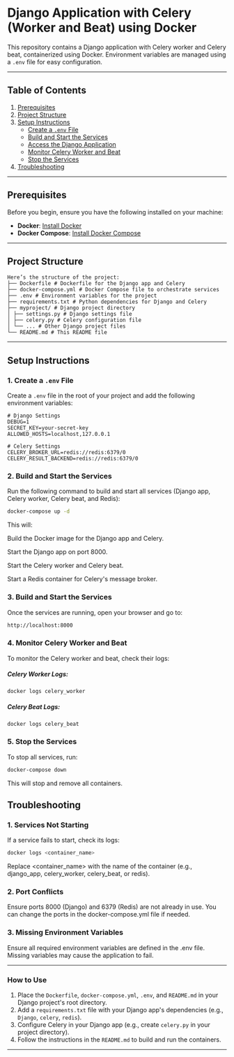 # Django Application with Celery (Worker and Beat) using Docker

This repository contains a Django application with Celery worker and Celery beat, containerized using Docker. Environment variables are managed using a `.env` file for easy configuration.

---

## **Table of Contents**
1. [Prerequisites](#prerequisites)
2. [Project Structure](#project-structure)
3. [Setup Instructions](#setup-instructions)
   - [Create a `.env` File](#1-create-a-env-file)
   - [Build and Start the Services](#2-build-and-start-the-services)
   - [Access the Django Application](#3-access-the-django-application)
   - [Monitor Celery Worker and Beat](#4-monitor-celery-worker-and-beat)
   - [Stop the Services](#5-stop-the-services)
4. [Troubleshooting](#troubleshooting)

---

## **Prerequisites**
Before you begin, ensure you have the following installed on your machine:
- **Docker**: [Install Docker](https://docs.docker.com/get-docker/)
- **Docker Compose**: [Install Docker Compose](https://docs.docker.com/compose/install/)

---

## **Project Structure**
```
Here’s the structure of the project:
├── Dockerfile # Dockerfile for the Django app and Celery
├── docker-compose.yml # Docker Compose file to orchestrate services
├── .env # Environment variables for the project
├── requirements.txt # Python dependencies for Django and Celery
├── myproject/ # Django project directory
│ ├── settings.py # Django settings file
│ ├── celery.py # Celery configuration file
│ └── ... # Other Django project files
└── README.md # This README file
```


---

## **Setup Instructions**

### **1. Create a `.env` File**
Create a `.env` file in the root of your project and add the following environment variables:

```env
# Django Settings
DEBUG=1
SECRET_KEY=your-secret-key
ALLOWED_HOSTS=localhost,127.0.0.1

# Celery Settings
CELERY_BROKER_URL=redis://redis:6379/0
CELERY_RESULT_BACKEND=redis://redis:6379/0
```

### **2. Build and Start the Services**

Run the following command to build and start all services (Django app, Celery worker, Celery beat, and Redis):

```bash 
docker-compose up -d
```

This will:

Build the Docker image for the Django app and Celery.

Start the Django app on port 8000.

Start the Celery worker and Celery beat.

Start a Redis container for Celery's message broker.


### **3. Build and Start the Services**

Once the services are running, open your browser and go to:

```bash
http://localhost:8000
```

### **4. Monitor Celery Worker and Beat**
To monitor the Celery worker and beat, check their logs:

##### Celery Worker Logs:
```bash
docker logs celery_worker
```
##### Celery Beat Logs:
```bash 
docker logs celery_beat
```
### **5. Stop the Services**
To stop all services, run:
```bash
docker-compose down
```
This will stop and remove all containers.



## **Troubleshooting**

### **1. Services Not Starting**
If a service fails to start, check its logs:
```bash
docker logs <container_name>
```
Replace <container_name> with the name of the container (e.g., django_app, celery_worker, celery_beat, or redis).

### **2. Port Conflicts**
Ensure ports 8000 (Django) and 6379 (Redis) are not already in use. You can change the ports in the docker-compose.yml file if needed.

### **3. Missing Environment Variables**
Ensure all required environment variables are defined in the .env file. Missing variables may cause the application to fail.

---

### **How to Use**
1. Place the `Dockerfile`, `docker-compose.yml`, `.env`, and `README.md` in your Django project's root directory.
2. Add a `requirements.txt` file with your Django app's dependencies (e.g., `Django`, `celery`, `redis`).
3. Configure Celery in your Django app (e.g., create `celery.py` in your project directory).
4. Follow the instructions in the `README.md` to build and run the containers.

---


